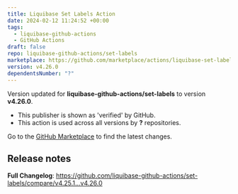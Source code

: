 ```yaml
---
title: Liquibase Set Labels Action
date: 2024-02-12 11:24:52 +00:00
tags:
  - liquibase-github-actions
  - GitHub Actions
draft: false
repo: liquibase-github-actions/set-labels
marketplace: https://github.com/marketplace/actions/liquibase-set-labels-action
version: v4.26.0
dependentsNumber: "?"
---
```



Version updated for **liquibase-github-actions/set-labels** to version **v4.26.0**.
- This publisher is shown as 'verified' by GitHub.
- This action is used across all versions by **?** repositories.

Go to the [GitHub Marketplace](https://github.com/marketplace/actions/liquibase-set-labels-action) to find the latest changes.

## Release notes

**Full Changelog**: https://github.com/liquibase-github-actions/set-labels/compare/v4.25.1...v4.26.0
